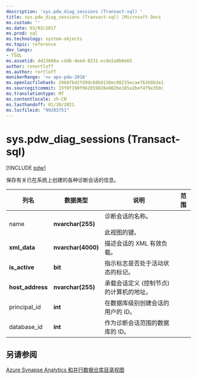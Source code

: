 ```yaml
---
description: 'sys.pdw_diag_sessions (Transact-sql) '
title: sys.pdw_diag_sessions (Transact-sql) |Microsoft Docs
ms.custom: ''
ms.date: 03/03/2017
ms.prod: sql
ms.technology: system-objects
ms.topic: reference
dev_langs:
- TSQL
ms.assetid: 4d23688a-cddb-4eed-8231-ecde2a0b0e65
author: ronortloff
ms.author: rortloff
monikerRange: '>= aps-pdw-2016'
ms.openlocfilehash: 2968fbd2fd9dc68b9130ec08225ecae7b268b3e1
ms.sourcegitcommit: 33f0f190f962059826e002be165a2bef4f9e350c
ms.translationtype: MT
ms.contentlocale: zh-CN
ms.lasthandoff: 01/30/2021
ms.locfileid: "99203751"
---
```

# <a name="syspdw_diag_sessions-transact-sql"></a>sys.pdw_diag_sessions (Transact-sql) 
[!INCLUDE [pdw](../../includes/applies-to-version/pdw.md)]

  保存有关已在系统上创建的各种诊断会话的信息。  
  
|列名|数据类型|说明|范围|  
|-----------------|---------------|-----------------|-----------|  
|name |**nvarchar(255)**|诊断会话的名称。<br /><br /> 此视图的键。||  
|**xml_data**|**nvarchar(4000)**|描述会话的 XML 有效负载。||  
|**is_active**|**bit**|指示标志是否处于活动状态的标记。||  
|**host_address**|**nvarchar(255)**|承载会话定义 (控制节点) 的计算机的地址。||  
|principal_id|**int**|在数据库级别创建会话的用户的 ID。||  
|database_id|**int**|作为诊断会话范围的数据库的 ID。|  
  
## <a name="see-also"></a>另请参阅  
 [Azure Synapse Analytics 和并行数据仓库目录视图](../../relational-databases/system-catalog-views/sql-data-warehouse-and-parallel-data-warehouse-catalog-views.md)  
  
  
